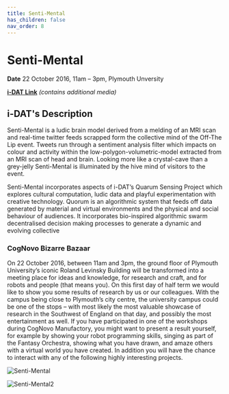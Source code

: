 ```yaml
---
title: Senti-Mental
has_children: false
nav_order: 8
---
```


# Senti-Mental

**Date** 22 October 2016, 11am – 3pm, Plymouth Unversity

**[i-DAT Link](https://i-dat.org/senti-mental/)** _(contains additional media)_

## i-DAT's Description

Senti-Mental is a ludic brain model derived from a melding of an MRI scan and real-time twitter feeds scrapped form the collective mind of the Off-The Lip event. Tweets run through a sentiment analysis filter which impacts on colour and activity within the low-polygon-volumetric-model extracted from an MRI scan of head and brain. Looking more like a crystal-cave than a grey-jelly Senti-Mental is illuminated by the hive mind of visitors to the event.

Senti-Mental incorporates aspects of i-DAT’s Quarum Sensing Project which explores cultural computation, ludic data and playful experimentation with creative technology. Quorum is an algorithmic system that feeds off data generated by material and virtual environments and the physical and social behaviour of audiences. It incorporates bio-inspired algorithmic swarm decentralised decision making processes to generate a dynamic and evolving collective

### CogNovo Bizarre Bazaar

On 22 October 2016, between 11am and 3pm, the ground floor of Plymouth University’s iconic Roland Levinsky Building will be transformed into a meeting place for ideas and knowledge, for research and craft, and for robots and people (that means you). On this first day of half term we would like to show you some results of research by us or our colleagues. With the campus being close to Plymouth’s city centre, the university campus could be one of the stops – with most likely the most valuable showcase of research in the Southwest of England on that day, and possibly the most entertainment as well. If you have participated in one of the workshops during CogNovo Manufactory, you might want to present a result yourself, for example by showing your robot programming skills, singing as part of the Fantasy Orchestra, showing what you have drawn, and amaze others with a virtual world you have created. In addition you will have the chance to interact with any of the following highly interesting projects.

![Senti-Mental](http://i-dat.org/wp-content/uploads/2016/10/Screen-Shot-2015-04-17-at-10.39.31.png)

![Senti-Mental2](http://i-dat.org/wp-content/uploads/2016/10/Brainiac4.jpg)
